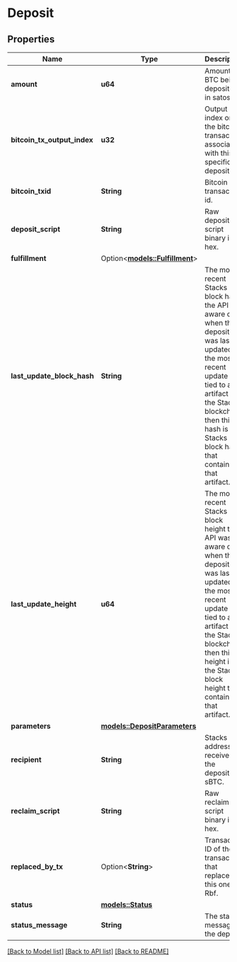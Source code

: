 # Deposit

## Properties

Name | Type | Description | Notes
------------ | ------------- | ------------- | -------------
**amount** | **u64** | Amount of BTC being deposited in satoshis. | 
**bitcoin_tx_output_index** | **u32** | Output index on the bitcoin transaction associated with this specific deposit. | 
**bitcoin_txid** | **String** | Bitcoin transaction id. | 
**deposit_script** | **String** | Raw deposit script binary in hex. | 
**fulfillment** | Option<[**models::Fulfillment**](Fulfillment.md)> |  | [optional]
**last_update_block_hash** | **String** | The most recent Stacks block hash the API was aware of when the deposit was last updated. If the most recent update is tied to an artifact on the Stacks blockchain then this hash is the Stacks block hash that contains that artifact. | 
**last_update_height** | **u64** | The most recent Stacks block height the API was aware of when the deposit was last updated. If the most recent update is tied to an artifact on the Stacks blockchain then this height is the Stacks block height that contains that artifact. | 
**parameters** | [**models::DepositParameters**](DepositParameters.md) |  | 
**recipient** | **String** | Stacks address to received the deposited sBTC. | 
**reclaim_script** | **String** | Raw reclaim script binary in hex. | 
**replaced_by_tx** | Option<**String**> | Transaction ID of the transaction that replaced this one via Rbf. | [optional]
**status** | [**models::Status**](Status.md) |  | 
**status_message** | **String** | The status message of the deposit. | 

[[Back to Model list]](../README.md#documentation-for-models) [[Back to API list]](../README.md#documentation-for-api-endpoints) [[Back to README]](../README.md)


